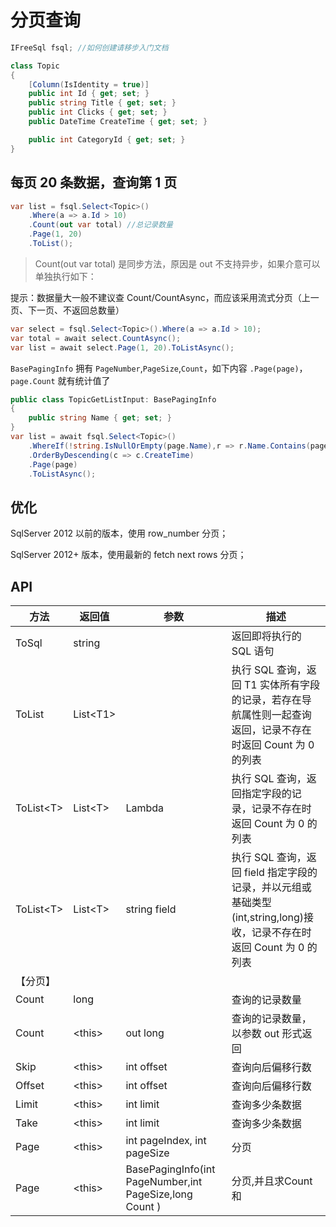 # 分页查询

```csharp
IFreeSql fsql; //如何创建请移步入门文档

class Topic
{
    [Column(IsIdentity = true)]
    public int Id { get; set; }
    public string Title { get; set; }
    public int Clicks { get; set; }
    public DateTime CreateTime { get; set; }

    public int CategoryId { get; set; }
}
```

## 每页 20 条数据，查询第 1 页

```csharp
var list = fsql.Select<Topic>()
    .Where(a => a.Id > 10)
    .Count(out var total) //总记录数量
    .Page(1, 20)
    .ToList();
```

> Count(out var total) 是同步方法，原因是 out 不支持异步，如果介意可以单独执行如下：

提示：数据量大一般不建议查 Count/CountAsync，而应该采用流式分页（上一页、下一页、不返回总数量）

```csharp
var select = fsql.Select<Topic>().Where(a => a.Id > 10);
var total = await select.CountAsync();
var list = await select.Page(1, 20).ToListAsync();
```

`BasePagingInfo` 拥有 `PageNumber`,`PageSize`,`Count`，如下内容 `.Page(page)`，`page.Count` 就有统计值了

```csharp
public class TopicGetListInput: BasePagingInfo
{
    public string Name { get; set; }
}
var list = await fsql.Select<Topic>()
    .WhereIf(!string.IsNullOrEmpty(page.Name),r => r.Name.Contains(page.Name))
    .OrderByDescending(c => c.CreateTime)
    .Page(page)
    .ToListAsync();
```

## 优化

SqlServer 2012 以前的版本，使用 row_number 分页；

SqlServer 2012+ 版本，使用最新的 fetch next rows 分页；

## API

| 方法        | 返回值     | 参数                                                    | 描述                                                                                                                  |
| ----------- | ---------- | ------------------------------------------------------- | --------------------------------------------------------------------------------------------------------------------- |
| ToSql       | string     |                                                         | 返回即将执行的 SQL 语句                                                                                               |
| ToList      | List\<T1\> |                                                         | 执行 SQL 查询，返回 T1 实体所有字段的记录，若存在导航属性则一起查询返回，记录不存在时返回 Count 为 0 的列表           |
| ToList\<T\> | List\<T\>  | Lambda                                                  | 执行 SQL 查询，返回指定字段的记录，记录不存在时返回 Count 为 0 的列表                                                 |
| ToList\<T\> | List\<T\>  | string field                                            | 执行 SQL 查询，返回 field 指定字段的记录，并以元组或基础类型(int,string,long)接收，记录不存在时返回 Count 为 0 的列表 |
| 【分页】    |
| Count       | long       |                                                         | 查询的记录数量                                                                                                        |
| Count       | \<this\>   | out long                                                | 查询的记录数量，以参数 out 形式返回                                                                                   |
| Skip        | \<this\>   | int offset                                              | 查询向后偏移行数                                                                                                      |
| Offset      | \<this\>   | int offset                                              | 查询向后偏移行数                                                                                                      |
| Limit       | \<this\>   | int limit                                               | 查询多少条数据                                                                                                        |
| Take        | \<this\>   | int limit                                               | 查询多少条数据                                                                                                        |
| Page        | \<this\>   | int pageIndex, int pageSize                             | 分页                                                                                                                  |
| Page        | \<this\>   | BasePagingInfo(int PageNumber,int PageSize,long Count ) | 分页,并且求Count和                                                                                                    |
